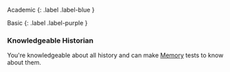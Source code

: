 
Academic
{: .label .label-blue }

Basic
{: .label .label-purple }
### Knowledgeable Historian
You're knowledgeable about all history and can make [Memory](Game/Core/Intelligence#Memory) tests to know about them.